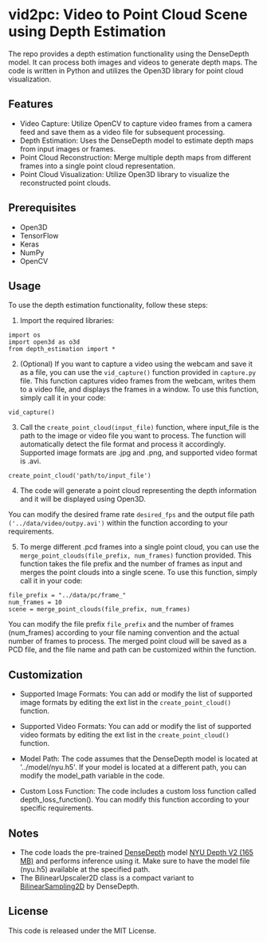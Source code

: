 # vid2pc: Video to Point Cloud Scene using Depth Estimation 

The repo provides a depth estimation functionality using the DenseDepth model. It can process both images and videos to generate depth maps. 
The code is written in Python and utilizes the Open3D library for point cloud visualization.

## Features

- Video Capture: Utilize OpenCV to capture video frames from a camera feed and save them as a video file for subsequent processing.
- Depth Estimation: Uses the DenseDepth model to estimate depth maps from input images or frames.
- Point Cloud Reconstruction: Merge multiple depth maps from different frames into a single point cloud representation.
- Point Cloud Visualization: Utilize Open3D library to visualize the reconstructed point clouds. 

## Prerequisites

- Open3D
- TensorFlow
- Keras
- NumPy
- OpenCV

## Usage

To use the depth estimation functionality, follow these steps:

1. Import the required libraries:

```
import os
import open3d as o3d
from depth_estimation import *
```

2. (Optional) If you want to capture a video using the webcam and save it as a file, you can use the <code>vid_capture()</code> function provided in <code>capture.py</code> file. 
This function captures video frames from the webcam, writes them to a video file, and displays the frames in a window. 
To use this function, simply call it in your code:

```
vid_capture()

```

3. Call the <code>create_point_cloud(input_file)</code> function, where input_file is the path to the image or video file you want to process. 
The function will automatically detect the file format and process it accordingly. 
Supported image formats are .jpg and .png, and supported video format is .avi.

```
create_point_cloud('path/to/input_file')

```

4. The code will generate a point cloud representing the depth information and it will be displayed using Open3D.

You can modify the desired frame rate <code>desired_fps</code> and the output file path <code>('../data/video/outpy.avi')</code> within the function according to your requirements.

5. To merge different .pcd frames into a single point cloud, you can use the <code>merge_point_clouds(file_prefix, num_frames)</code> function provided. 
This function takes the file prefix and the number of frames as input and merges the point clouds into a single scene. 
To use this function, simply call it in your code:

```
file_prefix = "../data/pc/frame_"
num_frames = 10
scene = merge_point_clouds(file_prefix, num_frames)

```

You can modify the file prefix <code>file_prefix</code>  and the number of frames (num_frames) according to your file naming convention and the actual number of frames to process. 
The merged point cloud will be saved as a PCD file, and the file name and path can be customized within the function.

## Customization
- Supported Image Formats: You can add or modify the list of supported image formats by editing the ext list in the <code>create_point_cloud()</code> function.

- Supported Video Formats: You can add or modify the list of supported video formats by editing the ext list in the <code>create_point_cloud()</code> function.

- Model Path: The code assumes that the DenseDepth model is located at '../model/nyu.h5'. 
If your model is located at a different path, you can modify the model_path variable in the code.

- Custom Loss Function: The code includes a custom loss function called depth_loss_function(). 
You can modify this function according to your specific requirements.

## Notes
- The code loads the pre-trained [DenseDepth](https://github.com/ialhashim/DenseDepth) model [NYU Depth V2 (165 MB)](https://drive.google.com/file/d/19dfvGvDfCRYaqxVKypp1fRHwK7XtSjVu/view) and performs inference using it. 
Make sure to have the model file (nyu.h5) available at the specified path.
- The BilinearUpscaler2D class is a compact variant to [BilinearSampling2D](https://github.com/ialhashim/DenseDepth/blob/master/layers.py) by DenseDepth.


## License
This code is released under the MIT License.
